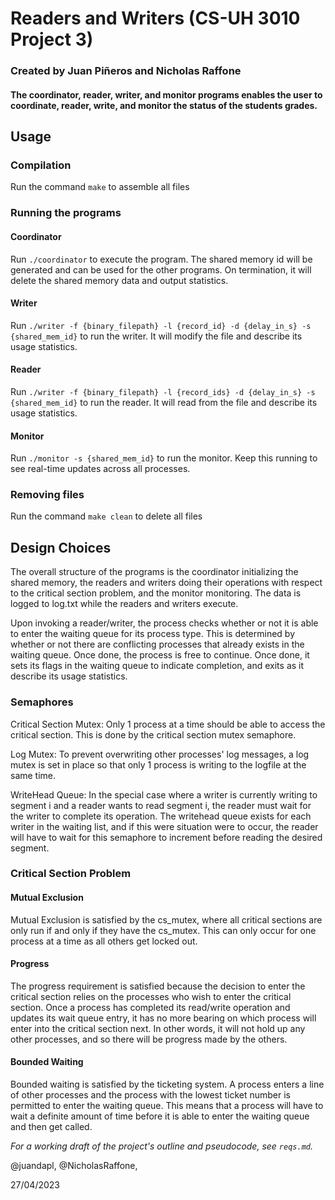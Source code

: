 # Readers and Writers (CS-UH 3010 Project 3)
### Created by Juan Piñeros and Nicholas Raffone

#### The coordinator, reader, writer, and monitor programs enables the user to coordinate, reader, write, and monitor the status of the students grades.

## Usage

### Compilation
Run the command `make` to assemble all files

### Running the programs

#### Coordinator
Run `./coordinator` to execute the program. The shared memory id will be generated and can be used for the other programs. On termination, it will delete the shared memory data and output statistics.

#### Writer
Run `./writer -f {binary_filepath} -l {record_id} -d {delay_in_s} -s {shared_mem_id}` to run the writer. It will modify the file and describe its usage statistics.

#### Reader
Run `./writer -f {binary_filepath} -l {record_ids} -d {delay_in_s} -s {shared_mem_id}` to run the reader. It will read from the file and describe its usage statistics.

#### Monitor
Run `./monitor -s {shared_mem_id}` to run the monitor. Keep this running to see real-time updates across all processes.

### Removing files
Run the command `make clean` to delete all files

## Design Choices

The overall structure of the programs is the coordinator initializing the shared memory, the readers and writers doing their operations with respect to the critical section problem, and the monitor monitoring. The data is logged to log.txt while the readers and writers execute.

Upon invoking a reader/writer, the process checks whether or not it is able to enter the waiting queue for its process type. This is determined by whether or not there are conflicting processes that already exists in the waiting queue. Once done, the process is free to continue. Once done, it sets its flags in the waiting queue to indicate completion, and exits as it describe its usage statistics.

### Semaphores

Critical Section Mutex: Only 1 process at a time should be able to access the critical section. This is done by the critical section mutex semaphore.

Log Mutex: To prevent overwriting other processes' log messages, a log mutex is set in place so that only 1 process is writing to the logfile at the same time.

WriteHead Queue: In the special case where a writer is currently writing to segment i and a reader wants to read segment i, the reader must wait for the writer to complete its operation. The writehead queue exists for each writer in the waiting list, and if this were situation were to occur, the reader will have to wait for this semaphore to increment before reading the desired segment.


### Critical Section Problem

#### Mutual Exclusion

Mutual Exclusion is satisfied by the cs_mutex, where all critical sections are only run if and only if they have the cs_mutex. This can only occur for one process at a time as all others get locked out.

#### Progress

The progress requirement is satisfied because the decision to enter the critical section relies on the processes who wish to enter the critical section. Once a process has completed its read/write operation and updates its wait queue entry, it has no more bearing on which process will enter into the critical section next. In other words, it will not hold up any other processes, and so there will be progress made by the others.

#### Bounded Waiting

Bounded waiting is satisfied by the ticketing system. A process enters a line of other processes and the process with the lowest ticket number is permitted to enter the waiting queue. This means that a process will have to wait a definite amount of time before it is able to enter the waiting queue and then get called.


*For a working draft of the project's outline and pseudocode, see `reqs.md`.*

@juandapl, @NicholasRaffone, 

27/04/2023
